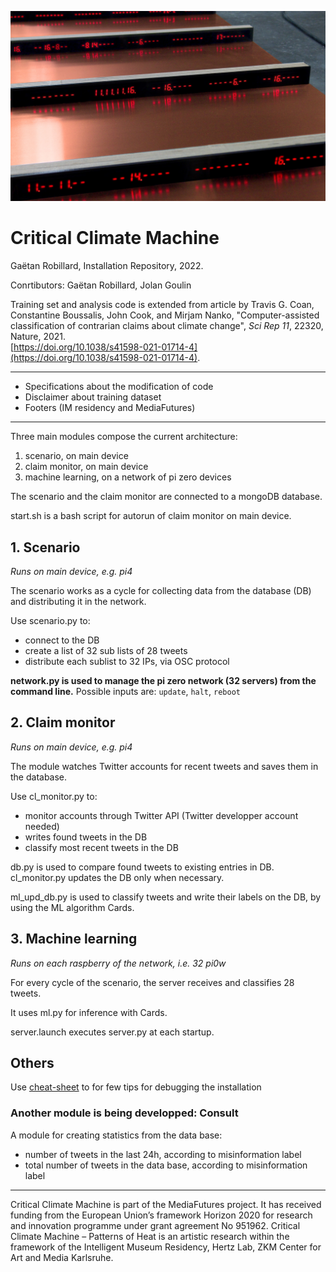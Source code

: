 ![installation detail](ccm.jpg)

# Critical Climate Machine

Gaëtan Robillard, Installation Repository, 2022.

Conrtibutors: Gaëtan Robillard, Jolan Goulin

Training set and analysis code is extended from article by Travis G. Coan, Constantine Boussalis, John Cook, and Mirjam Nanko, "Computer-assisted classification of contrarian claims about climate change", _Sci Rep 11_, 22320, Nature, 2021.  
[https://doi.org/10.1038/s41598-021-01714-4](https://doi.org/10.1038/s41598-021-01714-4).

--------------------------------------------------------

- Specifications about the modification of code
- Disclaimer about training dataset
- Footers (IM residency and MediaFutures)

--------------------------------------------------------

Three main modules compose the current architecture:

1. scenario, on main device
2. claim monitor, on main device
3. machine learning, on a network of pi zero devices

The scenario and the claim monitor are connected to a mongoDB database.

start.sh is a bash script for autorun of claim monitor on main device.

## 1. Scenario

*Runs on main device, e.g. pi4*

The scenario works as a cycle for collecting data from the database (DB) and distributing it in the network.

Use scenario.py to:

- connect to the DB
- create a list of 32 sub lists of 28 tweets
- distribute each sublist to 32 IPs, via OSC protocol

**network.py is used to manage the pi zero network (32 servers) from the command line.**
Possible inputs are: `update`, `halt`, `reboot`

## 2. Claim monitor

*Runs on main device, e.g. pi4*

The module watches Twitter accounts for recent tweets and saves them in the database.

Use cl_monitor.py to:

- monitor accounts through Twitter API (Twitter developper account needed)
- writes found tweets in the DB
- classify most recent tweets in the DB

db.py is used to compare found tweets to existing entries in DB. cl_monitor.py updates the DB only when necessary.

ml_upd_db.py is used to classify tweets and write their labels on the DB, by using the ML algorithm Cards.

## 3. Machine learning

*Runs on each raspberry of the network, i.e. 32 pi0w*

For every cycle of the scenario, the server receives and classifies 28 tweets.

It uses ml.py for inference with Cards. 

server.launch executes server.py at each startup.

## Others

Use [cheat-sheet](cheat-sheet.md) to for few tips for debugging the installation

### Another module is being developped: Consult

A module for creating statistics from the data base:

- number of tweets in the last 24h, according to misinformation label
- total number of tweets in the data base, according to misinformation label

--------------------------------------------------------

Critical Climate Machine is part of the MediaFutures project. It has received funding from the European Union’s framework Horizon 2020 for
research and innovation programme under grant agreement No 951962.
Critical Climate Machine – Patterns of Heat is an artistic research within the framework of the Intelligent Museum Residency, Hertz Lab, ZKM
Center for Art and Media Karlsruhe.
